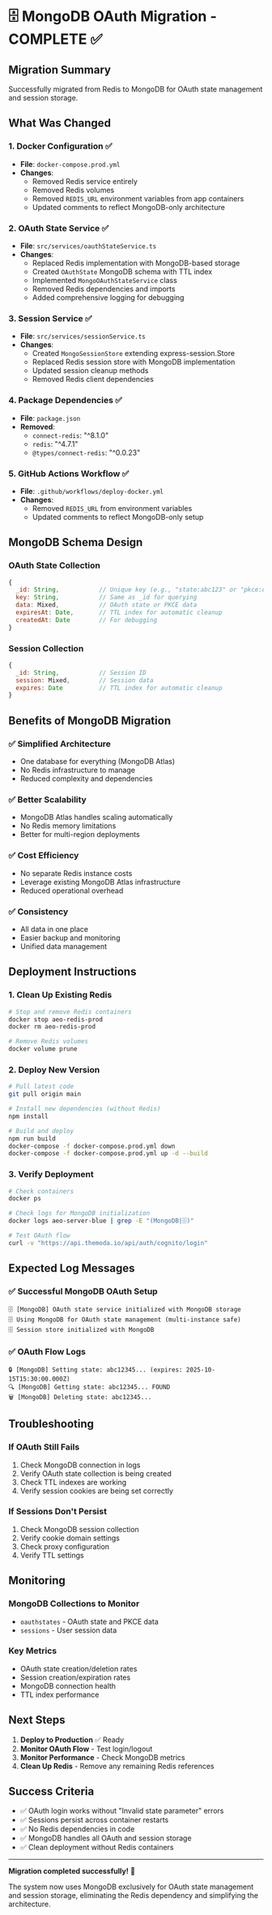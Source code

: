 # 🗄️ MongoDB OAuth Migration - COMPLETE ✅

## **Migration Summary**

Successfully migrated from Redis to MongoDB for OAuth state management and session storage.

## **What Was Changed**

### 1. **Docker Configuration** ✅

- **File**: `docker-compose.prod.yml`
- **Changes**:
  - Removed Redis service entirely
  - Removed Redis volumes
  - Removed `REDIS_URL` environment variables from app containers
  - Updated comments to reflect MongoDB-only architecture

### 2. **OAuth State Service** ✅

- **File**: `src/services/oauthStateService.ts`
- **Changes**:
  - Replaced Redis implementation with MongoDB-based storage
  - Created `OAuthState` MongoDB schema with TTL index
  - Implemented `MongoOAuthStateService` class
  - Removed Redis dependencies and imports
  - Added comprehensive logging for debugging

### 3. **Session Service** ✅

- **File**: `src/services/sessionService.ts`
- **Changes**:
  - Created `MongoSessionStore` extending express-session.Store
  - Replaced Redis session store with MongoDB implementation
  - Updated session cleanup methods
  - Removed Redis client dependencies

### 4. **Package Dependencies** ✅

- **File**: `package.json`
- **Removed**:
  - `connect-redis`: "^8.1.0"
  - `redis`: "^4.7.1"
  - `@types/connect-redis`: "^0.0.23"

### 5. **GitHub Actions Workflow** ✅

- **File**: `.github/workflows/deploy-docker.yml`
- **Changes**:
  - Removed `REDIS_URL` from environment variables
  - Updated comments to reflect MongoDB-only setup

## **MongoDB Schema Design**

### OAuth State Collection

```javascript
{
  _id: String,           // Unique key (e.g., "state:abc123" or "pkce:def456")
  key: String,           // Same as _id for querying
  data: Mixed,           // OAuth state or PKCE data
  expiresAt: Date,       // TTL index for automatic cleanup
  createdAt: Date        // For debugging
}
```

### Session Collection

```javascript
{
  _id: String,           // Session ID
  session: Mixed,        // Session data
  expires: Date          // TTL index for automatic cleanup
}
```

## **Benefits of MongoDB Migration**

### ✅ **Simplified Architecture**

- One database for everything (MongoDB Atlas)
- No Redis infrastructure to manage
- Reduced complexity and dependencies

### ✅ **Better Scalability**

- MongoDB Atlas handles scaling automatically
- No Redis memory limitations
- Better for multi-region deployments

### ✅ **Cost Efficiency**

- No separate Redis instance costs
- Leverage existing MongoDB Atlas infrastructure
- Reduced operational overhead

### ✅ **Consistency**

- All data in one place
- Easier backup and monitoring
- Unified data management

## **Deployment Instructions**

### 1. **Clean Up Existing Redis**

```bash
# Stop and remove Redis containers
docker stop aeo-redis-prod
docker rm aeo-redis-prod

# Remove Redis volumes
docker volume prune
```

### 2. **Deploy New Version**

```bash
# Pull latest code
git pull origin main

# Install new dependencies (without Redis)
npm install

# Build and deploy
npm run build
docker-compose -f docker-compose.prod.yml down
docker-compose -f docker-compose.prod.yml up -d --build
```

### 3. **Verify Deployment**

```bash
# Check containers
docker ps

# Check logs for MongoDB initialization
docker logs aeo-server-blue | grep -E "(MongoDB|🗄️)"

# Test OAuth flow
curl -v "https://api.themoda.io/api/auth/cognito/login"
```

## **Expected Log Messages**

### ✅ **Successful MongoDB OAuth Setup**

```
🗄️ [MongoDB] OAuth state service initialized with MongoDB storage
🗄️ Using MongoDB for OAuth state management (multi-instance safe)
🗄️ Session store initialized with MongoDB
```

### ✅ **OAuth Flow Logs**

```
🔒 [MongoDB] Setting state: abc12345... (expires: 2025-10-15T15:30:00.000Z)
🔍 [MongoDB] Getting state: abc12345... FOUND
🗑️ [MongoDB] Deleting state: abc12345...
```

## **Troubleshooting**

### **If OAuth Still Fails**

1. Check MongoDB connection in logs
2. Verify OAuth state collection is being created
3. Check TTL indexes are working
4. Verify session cookies are being set correctly

### **If Sessions Don't Persist**

1. Check MongoDB session collection
2. Verify cookie domain settings
3. Check proxy configuration
4. Verify TTL settings

## **Monitoring**

### **MongoDB Collections to Monitor**

- `oauthstates` - OAuth state and PKCE data
- `sessions` - User session data

### **Key Metrics**

- OAuth state creation/deletion rates
- Session creation/expiration rates
- MongoDB connection health
- TTL index performance

## **Next Steps**

1. **Deploy to Production** ✅ Ready
2. **Monitor OAuth Flow** - Test login/logout
3. **Monitor Performance** - Check MongoDB metrics
4. **Clean Up Redis** - Remove any remaining Redis references

## **Success Criteria**

- ✅ OAuth login works without "Invalid state parameter" errors
- ✅ Sessions persist across container restarts
- ✅ No Redis dependencies in code
- ✅ MongoDB handles all OAuth and session storage
- ✅ Clean deployment without Redis containers

---

**Migration completed successfully!** 🎉

The system now uses MongoDB exclusively for OAuth state management and session storage, eliminating the Redis dependency and simplifying the architecture.
